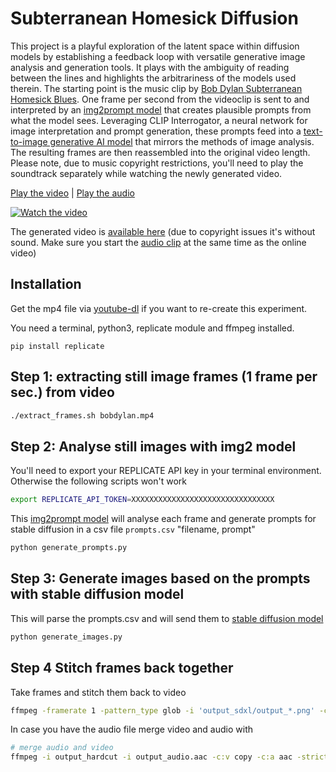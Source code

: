 # Subterranean Homesick Diffusion

This project is a playful exploration of the latent space within diffusion models by establishing a feedback loop with versatile generative image analysis and generation tools. It plays with the ambiguity of reading between the lines and highlights the arbitrariness of the models used therein. The starting point is the music clip by [Bob Dylan Subterranean Homesick Blues](https://www.youtube.com/watch?v=MGxjIBEZvx0). One frame per second from the videoclip is sent to and interpreted by an [img2prompt model](https://replicate.com/methexis-inc/img2prompt) that creates plausible prompts from what the model sees. Leveraging CLIP Interrogator, a neural network for image interpretation and prompt generation, these prompts feed into a [text-to-image generative AI model](https://replicate.com/stability-ai/sdxl) that mirrors the methods of image analysis. The resulting frames are then reassembled into the original video length. Please note, due to music copyright restrictions, you'll need to play the soundtrack separately while watching the newly generated video.

[Play the video](https://vimeo.com/906760283) | [Play the audio](https://www.youtube.com/watch?v=1I_oWQmddMk)

[![Watch the video](https://i.vimeocdn.com/video/1788725174-fe30f52a68845c0922b6192f86d130bb8381f0366395f022c44717b6fd9c3976-d?mw=1100&mh=825&q=70)](https://vimeo.com/906760283)

The generated video is [available here](https://vimeo.com/906760283) (due to copyright issues it's without sound. Make sure you start the [audio clip](https://www.youtube.com/watch?v=1I_oWQmddMk) at the same time as the online video)

## Installation

Get the mp4 file via [youtube-dl](https://github.com/yt-dlp/yt-dlp) if you want to re-create this experiment.

You need a terminal, python3, replicate module and ffmpeg installed.

```
pip install replicate
```

## Step 1: extracting still image frames (1 frame per sec.) from video

```bash
./extract_frames.sh bobdylan.mp4
```

## Step 2: Analyse still images with img2 model

You'll need to export your REPLICATE API key in your terminal environment. Otherwise the following scripts won't work

```bash
export REPLICATE_API_TOKEN=XXXXXXXXXXXXXXXXXXXXXXXXXXXXXXXX
```

This [img2prompt model](https://replicate.com/methexis-inc/img2prompt) will analyse each frame and generate prompts for stable diffusion in a csv file ```prompts.csv``` "filename, prompt"

```bash
python generate_prompts.py
```

## Step 3: Generate images based on the prompts with stable diffusion model

This will parse the prompts.csv and will send them to [stable diffusion model](https://replicate.com/stability-ai/sdxl)

```bash
python generate_images.py
```

## Step 4 Stitch frames back together

Take frames and stitch them back to video

```bash
ffmpeg -framerate 1 -pattern_type glob -i 'output_sdxl/output_*.png' -c:v libx264 -r 30 -pix_fmt yuv420p output_hardcut.mp4
```

In case you have the audio file merge video and audio with

```bash
# merge audio and video
ffmpeg -i output_hardcut -i output_audio.aac -c:v copy -c:a aac -strict experimental merged.mp4
```
